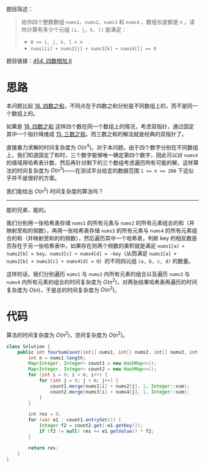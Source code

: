 题目简述：

> 给你四个整数数组 `nums1`、`nums2`、`nums3` 和 `nums4` ，数组长度都是 `n` ，请你计算有多少个元组 `(i, j, k, l)` 能满足：
>
> - `0 <= i, j, k, l < n`
> - `nums1[i] + nums2[j] + nums3[k] + nums4[l] == 0`

题目链接：[454. 四数相加 II](https://leetcode.cn/problems/4sum-ii/)

# 思路

本问题比起 [18. 四数之和](https://leetcode.cn/problems/4sum/)，不同点在于四数之和分别是不同数组上的，而不是同一个数组上的。

如果是 [18. 四数之和](https://leetcode.cn/problems/4sum/) 这样四个数在同一个数组上的情况，考虑双指针，通过固定其中一个指针降维成 [15. 三数之和](https://leetcode.cn/problems/3sum/)，而三数之和的解法就是经典的双指针了。

直接暴力求解的时间复杂度为 $O(n^4)$。对于本问题，由于四个数字分别在不同数组上，我们知道固定了和时，三个数字能够唯一确定第四个数字，因此可以对 `nums4` 的值域用哈希表计数，然后再针对剩下的三个数组考虑遍历所有可能的解，这样算法的时间复杂度为 $O(n^3)$——在测试平台给定的数据范围 `1 <= n <= 200` 下这似乎并不是很好的方案。

我们能给出 $O(n^2)$ 时间复杂度的算法吗？

---

能的兄弟，能的。

我们分别用一张哈希表存储 `nums1` 的所有元素与 `nums2` 的所有元素组合的和（并映射至和的频数），再用一张哈希表存储 `nums3` 的所有元素与 `nums4` 的所有元素组合的和（并映射至和的的频数），然后遍历其中一个哈希表，判断 key 的相反数是否存在于另一张哈希表中，如果存在则两个频数的乘积就是满足 `nums1[a] + nums2[b] = key`、`nums3[c] + nums4[d] = -key`（从而满足 `nums1[a] + nums2[b] + nums3[c] + nums4[d] = 0`）的不同四元组 `(a, b, c, d)` 的数量。

这样的话，我们分别遍历 `nums1` 与 `nums2` 内所有元素的组合以及遍历 `nums3` 与 `nums4` 内所有元素的组合的时间复杂度为 $O(n^2)$，对两张结果哈希表再遍历的时间复杂度为 $O(n)$，于是总的时间复杂度为 $O(n^2)$。

# 代码

算法的时间复杂度为 $O(n^2)$，空间复杂度为 $O(n^2)$。

```java
class Solution {
    public int fourSumCount(int[] nums1, int[] nums2, int[] nums3, int[] nums4) {
        int n = nums1.length;
        Map<Integer, Integer> count1 = new HashMap<>();
        Map<Integer, Integer> count2 = new HashMap<>();
        for (int i = 0; i < n; i++) {
            for (int j = 0; j < n; j++) {
                count1.merge(nums1[i] + nums2[j], 1, Integer::sum);
                count2.merge(nums3[i] + nums4[j], 1, Integer::sum);
            }
        }

        int res = 0;
        for (var e1 : count1.entrySet()) {
            Integer f2 = count2.get(-e1.getKey());
            if (f2 != null) res += e1.getValue() * f2;
        }

        return res;
    }
}
```

